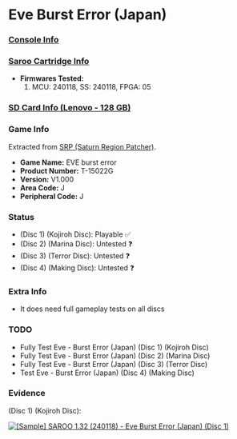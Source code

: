 # Eve Burst Error (Japan)

### [Console Info](../../../../Info/Consoles/VA13/README.md)

### [Saroo Cartridge Info](../../../../Info/Cartridges/RetroGameParadiseStore/1.32F/README.md)

- <b>Firmwares Tested:</b>
  1. MCU: 240118, SS: 240118, FPGA: 05

### [SD Card Info (Lenovo - 128 GB)](../../../../Info/SdCards/Lenovo/128GB/README.md)

### Game Info

Extracted from [SRP (Saturn Region Patcher)](https://segaxtreme.net/resources/saturn-region-patcher.81/download).

- <b>Game Name:</b> EVE burst error
- <b>Product Number:</b> T-15022G
- <b>Version:</b> V1.000
- <b>Area Code:</b> J
- <b>Peripheral Code:</b> J

### Status

- (Disc 1) (Kojiroh Disc): Playable :white_check_mark:
- (Disc 2) (Marina Disc): Untested :question:
- (Disc 3) (Terror Disc): Untested :question:
- (Disc 4) (Making Disc): Untested :question:

### Extra Info

- It does need full gameplay tests on all discs

### TODO

- Fully Test Eve - Burst Error (Japan) (Disc 1) (Kojiroh Disc)
- Fully Test Eve - Burst Error (Japan) (Disc 2) (Marina Disc)
- Fully Test Eve - Burst Error (Japan) (Disc 3) (Terror Disc)
- Test Eve - Burst Error (Japan) (Disc 4) (Making Disc)

### Evidence

(Disc 1) (Kojiroh Disc):

[![[Sample] SAROO 1.32 (240118) - Eve Burst Error (Japan) (Disc 1)](https://img.youtube.com/vi/POjMNeLW3i8/0.jpg)](https://www.youtube.com/watch?v=POjMNeLW3i8)
